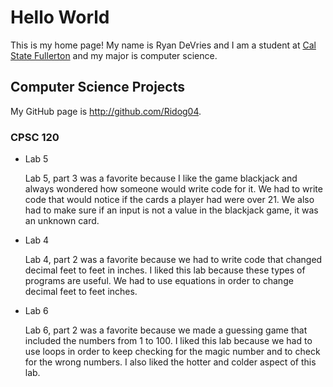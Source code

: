 # Hello World

This is my home page! My name is Ryan DeVries and I am a student at [Cal State Fullerton](http://www.fullerton.edu/) and my major is computer science.

## Computer Science Projects

My GitHub page is http://github.com/Ridog04.

### CPSC 120

* Lab 5

    Lab 5, part 3 was a favorite because I like the game blackjack and always wondered how someone would write code for it. We had to write code that would notice if the cards a player had were over 21. We also had to make sure if an input is not a value in the blackjack game, it was an unknown card.

* Lab 4

    Lab 4, part 2 was a favorite because we had to write code that changed decimal feet to feet in inches. I liked this lab because these types of programs are useful. We had to use equations in order to change decimal feet to feet inches.

* Lab 6

    Lab 6, part 2 was a favorite because we made a guessing game that included the numbers from 1 to 100. I liked this lab because we had to use loops in order to keep checking for the magic number and to check for the wrong numbers. I also liked the hotter and colder aspect of this lab.
